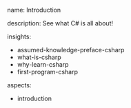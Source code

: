 name: Introduction

description: See what C# is all about!

insights:
  - assumed-knowledge-preface-csharp
  - what-is-csharp
  - why-learn-csharp
  - first-program-csharp

aspects:
  - introduction